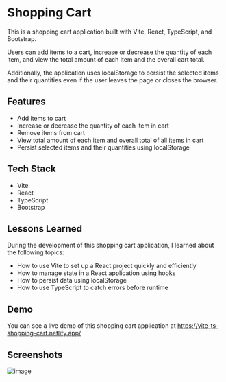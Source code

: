 # Shopping Cart

This is a shopping cart application built with Vite, React, TypeScript, and Bootstrap.

Users can add items to a cart, increase or decrease the quantity of each item, and view the total amount of each item and the overall cart total. 

Additionally, the application uses localStorage to persist the selected items and their quantities even if the user leaves the page or closes the browser.


## Features
 
- Add items to cart
- Increase or decrease the quantity of each item in cart
- Remove items from cart
- View total amount of each item and overall total of all items in cart
- Persist selected items and their quantities using localStorage


## Tech Stack

- Vite
- React
- TypeScript
- Bootstrap


## Lessons Learned

During the development of this shopping cart application, I learned about the following topics:

- How to use Vite to set up a React project quickly and efficiently
- How to manage state in a React application using hooks
- How to persist data using localStorage
- How to use TypeScript to catch errors before runtime


## Demo

You can see a live demo of this shopping cart application at https://vite-ts-shopping-cart.netlify.app/


## Screenshots

![image](https://user-images.githubusercontent.com/92064022/218747641-335b801b-8faf-4410-bbb9-1f521b6b581f.png)

